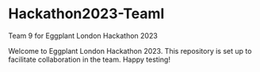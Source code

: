 # Hackathon2023-TeamI
Team 9 for Eggplant London Hackathon 2023

Welcome to Eggplant London Hackathon 2023. This repository is set up to facilitate collaboration in the team. Happy testing!

